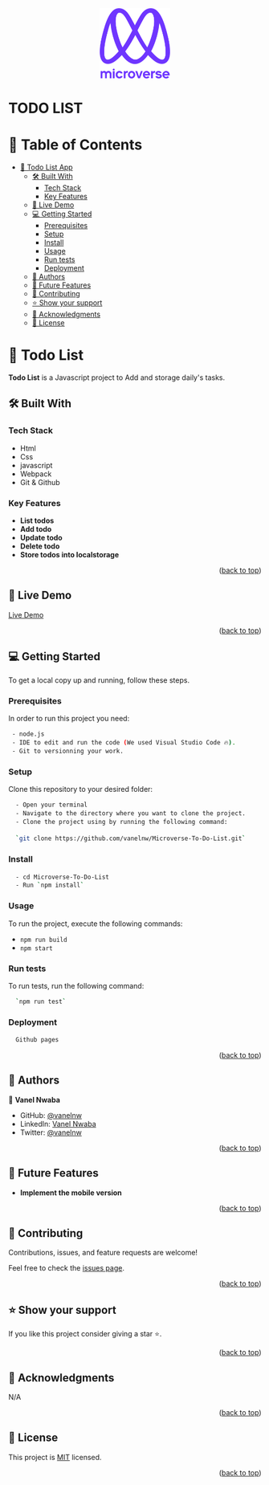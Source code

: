 <div align="center">
  <img src="murple_logo.png" alt="logo" width="140"  height="auto" />
  <br/>
</div>

# TODO LIST

# 📗 Table of Contents

- [📖 Todo List App ](#-todo-list-app-)
  - [🛠 Built With ](#-built-with-)
    - [Tech Stack ](#tech-stack-)
    - [Key Features ](#key-features-)
  - [🚀 Live Demo ](#-live-demo-)
  - [💻 Getting Started ](#-getting-started-)
    - [Prerequisites](#prerequisites)
    - [Setup](#setup)
    - [Install](#install)
    - [Usage](#usage)
    - [Run tests](#run-tests)
    - [Deployment](#deployment)
  - [👥 Authors ](#-authors-)
  - [🔭 Future Features ](#-future-features-)
  - [🤝 Contributing ](#-contributing-)
  - [⭐️ Show your support ](#️-show-your-support-)
  - [🙏 Acknowledgments ](#-acknowledgments-)
  - [📝 License ](#-license-)

# 📖 Todo List <a name="Todo List"></a>

**Todo List** is a Javascript project to Add and storage daily's tasks.

## 🛠 Built With <a name="built-with"></a>

### Tech Stack <a name="tech-stack"></a>

  <ul>
     <li><a>Html</a></li>
     <li><a>Css</a></li>
     <li><a>javascript</a></li>
     <li><a>Webpack</a></li>
     <li><a>Git & Github</a></li>
  </ul>

### Key Features <a name="key-features"></a>

- **List todos**
- **Add todo**
- **Update todo**
- **Delete todo**
- **Store todos into localstorage**

<p align="right">(<a href="#readme-top">back to top</a>)</p>

## 🚀 Live Demo <a name="live-demo"></a>

[Live Demo](https://vanelnw.github.io/Microverse-To-Do-List/dist/)

<p align="right">(<a href="#readme-top">back to top</a>)</p>

## 💻 Getting Started <a name="getting-started"></a>

To get a local copy up and running, follow these steps.

### Prerequisites

In order to run this project you need:

```sh
 - node.js
 - IDE to edit and run the code (We used Visual Studio Code 🔥).
 - Git to versionning your work.
```

### Setup

Clone this repository to your desired folder:

```sh
  - Open your terminal
  - Navigate to the directory where you want to clone the project.
  - Clone the project using by running the following command:
  
  `git clone https://github.com/vanelnw/Microverse-To-Do-List.git`
```

### Install

```sh
  - cd Microverse-To-Do-List
  - Run `npm install`
```

### Usage
To run the project, execute the following commands:

- `npm run build`
- `npm start`

### Run tests

To run tests, run the following command:

```sh
  `npm run test`
```

### Deployment

```sh
  Github pages
```

<p align="right">(<a href="#readme-top">back to top</a>)</p>

## 👥 Authors <a name="authors"></a>

👤 **Vanel Nwaba**

- GitHub: [@vanelnw](https://github.com/vanelnw)
- LinkedIn: [Vanel Nwaba](https://www.linkedin.com/in/va-nw/)
- Twitter: [@vanelnw](#)

<p align="right">(<a href="#readme-top">back to top</a>)</p>

## 🔭 Future Features <a name="future-features"></a>

- **Implement the mobile version**

<p align="right">(<a href="#readme-top">back to top</a>)</p>

## 🤝 Contributing <a name="contributing"></a>

Contributions, issues, and feature requests are welcome!

Feel free to check the [issues page](../../issues/).

<p align="right">(<a href="#readme-top">back to top</a>)</p>

## ⭐️ Show your support <a name="support"></a>

If you like this project consider giving a star ⭐️.

<p align="right">(<a href="#readme-top">back to top</a>)</p>

## 🙏 Acknowledgments <a name="acknowledgements"></a>

N/A

<p align="right">(<a href="#readme-top">back to top</a>)</p>

## 📝 License <a name="license"></a>

This project is [MIT](./LICENSE) licensed.

<p align="right">(<a href="#readme-top">back to top</a>)</p>
